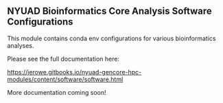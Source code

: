 ## NYUAD Bioinformatics Core Analysis Software Configurations

This module contains conda env configurations for various bioinformatics analyses.

Please see the full documentation here:

https://jerowe.gitbooks.io/nyuad-gencore-hpc-modules/content/software/software.html


More documentation coming soon!
